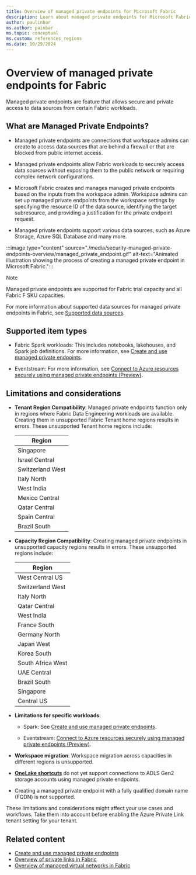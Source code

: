 ```yaml
---
title: Overview of managed private endpoints for Microsoft Fabric
description: Learn about managed private endpoints for Microsoft Fabric.
author: paulinbar
ms.author: painbar
ms.topic: conceptual
ms.custom: references_regions
ms.date: 10/29/2024
---
```


# Overview of managed private endpoints for Fabric

Managed private endpoints are feature that allows secure and private access to data sources from certain Fabric workloads.

## What are Managed Private Endpoints?

* Managed private endpoints are connections that workspace admins can create to access data sources that are behind a firewall or that are blocked from public internet access.

* Managed private endpoints allow Fabric workloads to securely access data sources without exposing them to the public network or requiring complex network configurations.

* Microsoft Fabric creates and manages managed private endpoints based on the inputs from the workspace admin. Workspace admins can set up managed private endpoints from the workspace settings by specifying the resource ID of the data source, identifying the target subresource, and providing a justification for the private endpoint request.

* Managed private endpoints support various data sources, such as Azure Storage, Azure SQL Database and many more.

:::image type="content" source="./media/security-managed-private-endpoints-overview/managed_private_endpoint.gif" alt-text="Animated illustration showing the process of creating a managed private endpoint in Microsoft Fabric.":::

> [!NOTE]
> Managed private endpoints are supported for Fabric trial capacity and all Fabric F SKU capacities.

For more information about supported data sources for managed private endpoints in Fabric, see [Supported data sources](./security-managed-private-endpoints-create.md#supported-data-sources).

## Supported item types

* Fabric Spark workloads: This includes notebooks, lakehouses, and Spark job definitions. For more information, see [Create and use managed private endpoints](https://go.microsoft.com/fwlink/?linkid=2295703).

* Eventstream: For more information, see [Connect to Azure resources securely using managed private endpoints (Preview)](../real-time-intelligence/event-streams/set-up-private-endpoint.md).

## Limitations and considerations

* **Tenant Region Compatibility**: Managed private endpoints function only in regions where Fabric Data Engineering workloads are available. Creating them in unsupported Fabric Tenant home regions results in errors. These unsupported Tenant home regions include:
  
    | Region         |
    |----------------|
    | Singapore |
    | Israel Central |
    | Switzerland West | 
    | Italy North    |
    | West India     |
    | Mexico Central |
    | Qatar Central  |
    | Spain Central  |
    | Brazil South  |

* **Capacity Region Compatibility**: Creating managed private endpoints in unsupported capacity regions results in errors. These unsupported regions include: 
  
    | Region         |
    |----------------|
    | West Central US |
    | Switzerland West |
    | Italy North    |
    | Qatar Central  |
    | West India     |
    | France South   |
    | Germany North  |
    | Japan West     |
    | Korea South    |
    | South Africa West |
    | UAE Central    |
    | Brazil South   |
    | Singapore |
    | Central US  |

* **Limitations for specific workloads**:

    * Spark: See [Create and use managed private endpoints](https://go.microsoft.com/fwlink/?linkid=2295703).

    * Eventstream: [Connect to Azure resources securely using managed private endpoints (Preview)](../real-time-intelligence/event-streams/set-up-private-endpoint.md).

* **Workspace migration**: Workspace migration across capacities in different regions is unsupported.

* **[OneLake shortcuts](../onelake/onelake-shortcuts.md)** do not yet support connections to ADLS Gen2 storage accounts using managed private endpoints.

* Creating a managed private endpoint with a fully qualified domain name (FQDN) is not supported.

These limitations and considerations might affect your use cases and workflows. Take them into account before enabling the Azure Private Link tenant setting for your tenant.

## Related content

* [Create and use managed private endpoints](./security-managed-private-endpoints-create.md)
* [Overview of private links in Fabric](./security-private-links-overview.md)
* [Overview of managed virtual networks in Fabric](./security-managed-vnets-fabric-overview.md)